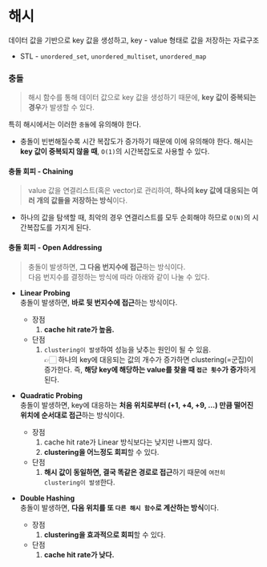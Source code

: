 # 해시

데이터 값을 기반으로 key 값을 생성하고, key - value 형태로 값을 저장하는 자료구조

- STL - `unordered_set`, `unordered_multiset`, `unordered_map`

### 충돌

> 해시 함수를 통해 데이터 값으로 key 값을 생성하기 때문에, **key 값이 중복되는 경우**가 발생할 수 있다.

특히 해시에서는 이러한 `충돌`에 유의해야 한다.

- 충돌이 빈번해질수록 시간 복잡도가 증가하기 때문에 이에 유의해야 한다. 해시는 **key 값이 중복되지 않을 때**, `O(1)`의 시간복잡도로 사용할 수 있다.

#### 충돌 회피 - Chaining

> value 값을 연결리스트(혹은 vector)로 관리하여, **하나의 key 값에 대응되는 여러 개의 값들을 저장하는 방식**이다.

- 하나의 값을 탐색할 때, 최악의 경우 연결리스트를 모두 순회해야 하므로 `O(N)`의 시간복잡도를 가지게 된다.

#### 충돌 회피 - Open Addressing

> 충돌이 발생하면, **그 다음 번지수에 접근**하는 방식이다.  
> 다음 번지수를 결정하는 방식에 따라 아래와 같이 나눌 수 있다.

- **Linear Probing**  
   충돌이 발생하면, **바로 뒷 번지수에 접근**하는 방식이다.

  - 장점
    1. **cache hit rate가 높음.**
  - 단점
    1. `clustering이 발생`하여 성능을 낮추는 원인이 될 수 있음.  
       👉🏻 하나의 key에 대응되는 값의 개수가 증가하면 clustering(=군집)이 증가한다. 즉, **해당 key에 해당하는 value를 찾을 때 `접근 횟수`가 증가**하게 된다.

- **Quadratic Probing**  
   충돌이 발생하면, key에 대응하는 **처음 위치로부터 (+1, +4, +9, ...) 만큼 떨어진 위치에 순서대로 접근**하는 방식이다.

  - 장점
    1. cache hit rate가 Linear 방식보다는 낮지만 나쁘지 않다.
    2. **clustering을 어느정도 회피**할 수 있다.
  - 단점
    1. **해시 값이 동일하면, 결국 똑같은 경로로 접근**하기 때문에 `여전히 clustering이 발생`한다.

- **Double Hashing**  
   충돌이 발생하면, **다음 위치를 또 `다른 해시 함수`로 계산하는 방식**이다.

  - 장점
    1. **clustering을 효과적으로 회피**할 수 있다.
  - 단점
    1. **cache hit rate가 낮다.**
